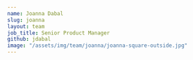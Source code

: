 ```yaml
---
name: Joanna Dabal
slug: joanna
layout: team
job_title: Senior Product Manager
github: jdabal
image: "/assets/img/team/joanna/joanna-square-outside.jpg"
---
```

